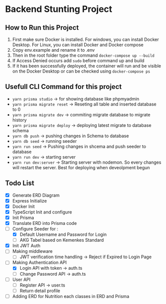 # Backend Stunting Project

## **How to Run this Project**

1. First make sure Docker is installed. For windows, you can install Docker Desktop. For Linux, you can install Docker and Docker compose
2. Copy env.example and rename it to .env
3. Then in the root folder type the command `docker-compose up --build`
4. If Access Denied occurs add `sudo` before command up and build
5. If it has been successfully deployed, the container will run and be visible on the Docker Desktop or can be checked using `docker-compose ps`

## **Usefull CLI Command for this project**

- `yarn prisma studio` -> for showing database like phpmyadmin
- `yarn prisma migrate reset` -> Reseting all table and inserted database to 0
- `yarn prisma migrate dev` -> commiting migrate database to migrate history
- `yarn prisma migrate deploy` -> deploying latest migrate to database schema
- `yarn db push` -> pushing changes in Schema to database
- `yarn db seed` -> running seeder
- `yarn run seed` -> Pushing changes in shcema and push seeder to database
- `yarn run dev` -> starting server
- `yarn run dev:server` -> Starting server with nodemon. So every changes will restart the server. Best for deploying when deveolpment begun

## **Todo List**

- [X] Generate ERD Diagram
- [X] Express Initialize
- [X] Docker Init
- [X] TypeScript Init and configure
- [X] Init Prisma
- [X] Translate ERD into Prisma code
- [ ] Configure Seeder for :
  - [X] Default Username and Password for Login
  - [ ] AKG Tabel based on Kemenkes Standard
- [X] Init JWT Auth
- [ ] Making middleware
  - [ ] JWT verification time handling -> Reject if Expired to Login Page
- [ ] Making Authentication API
  - [X] Login API with token -> auth.ts
  - [ ] Change Password API -> auth.ts
- [ ] User API
  - [ ] Register API -> user.ts
  - [ ] Return detail profile
- [ ] Adding ERD for Nutrition each classes in ERD and Prisma
